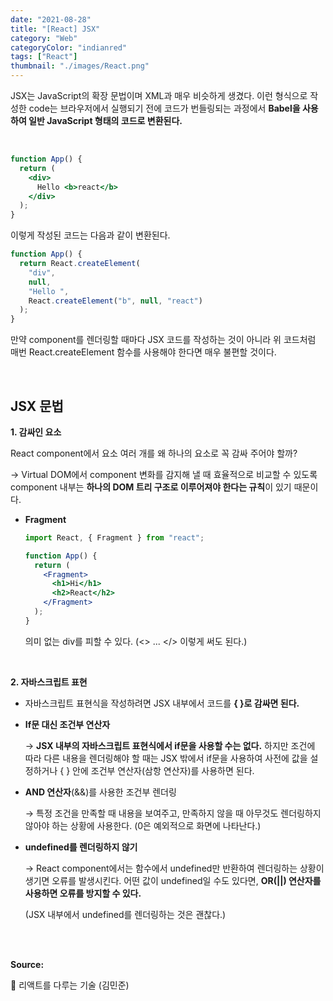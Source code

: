 ```yaml
---
date: "2021-08-28"
title: "[React] JSX"
category: "Web"
categoryColor: "indianred"
tags: ["React"]
thumbnail: "./images/React.png"
---
```


JSX는 JavaScript의 확장 문법이며 XML과 매우 비슷하게 생겼다. 이런 형식으로 작성한 code는 브라우저에서 실행되기 전에 코드가 번들링되는 과정에서 **Babel을 사용하여 일반 JavaScript 형태의 코드로 변환된다.**

<br />

```jsx
function App() {
  return (
    <div>
      Hello <b>react</b>
    </div>
  );
}
```

이렇게 작성된 코드는 다음과 같이 변환된다.

```jsx
function App() {
  return React.createElement(
    "div",
    null,
    "Hello ",
    React.createElement("b", null, "react")
  );
}
```

만약 component를 렌더링할 때마다 JSX 코드를 작성하는 것이 아니라 위 코드처럼 매번 React.createElement 함수를 사용해야 한다면 매우 불편할 것이다.

<br />

## JSX 문법

**1. 감싸인 요소**

React component에서 요소 여러 개를 왜 하나의 요소로 꼭 감싸 주어야 할까?

→ Virtual DOM에서 component 변화를 감지해 낼 때 효율적으로 비교할 수 있도록 component 내부는 **하나의 DOM 트리 구조로 이루어져야 한다는 규칙**이 있기 때문이다.

- **Fragment**

  ```jsx
  import React, { Fragment } from "react";

  function App() {
    return (
      <Fragment>
        <h1>Hi</h1>
        <h2>React</h2>
      </Fragment>
    );
  }
  ```

  의미 없는 div를 피할 수 있다. (<> ... </> 이렇게 써도 된다.)

<br />

**2. 자바스크립트 표현**

- 자바스크립트 표현식을 작성하려면 JSX 내부에서 코드를 **{ }로 감싸면 된다.**

- **If문 대신 조건부 연산자**

  → **JSX 내부의 자바스크립트 표현식에서 if문을 사용할 수는 없다.** 하지만 조건에 따라 다른 내용을 렌더링해야 할 때는 JSX 밖에서 if문을 사용하여 사전에 값을 설정하거나 { } 안에 조건부 연산자(삼항 연산자)를 사용하면 된다.

- **AND 연산자**(&&)를 사용한 조건부 렌더링

  → 특정 조건을 만족할 때 내용을 보여주고, 만족하지 않을 때 아무것도 렌더링하지 않아야 하는 상황에 사용한다. (0은 예외적으로 화면에 나타난다.)

- **undefined를 렌더링하지 않기**

  → React component에서는 함수에서 undefined만 반환하여 렌더링하는 상황이 생기면 오류를 발생시킨다. 어떤 값이 undefined일 수도 있다면, **OR(||) 연산자를 사용하면 오류를 방지할 수 있다.**

  (JSX 내부에서 undefined를 렌더링하는 것은 괜찮다.)

<br />
<br />

**Source:**

📖 리액트를 다루는 기술 (김민준)
